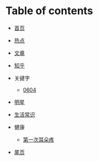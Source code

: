 # Table of contents

* [首页](README.md)
* [热点]()
* [文章](link.md)
* [知乎](thredd.md)
* 关键字
  * [0604](keyword/0604.md)
* [明星]()
* [生活常识]()
* 健康
  * [第一次耳朵疼](health/耳朵疼.md)

* [尾页](READ.md)

